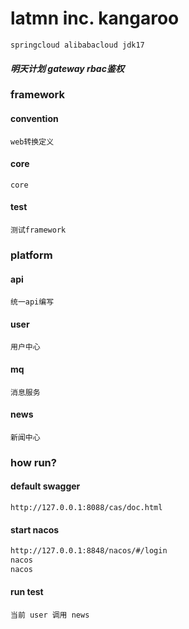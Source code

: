 # latmn inc. kangaroo

```shell
springcloud alibabacloud jdk17
```

#### *明天计划 gateway rbac鉴权*


### framework
#### convention
    web转换定义
#### core
    core
#### test
    测试framework
### platform
#### api
    统一api编写
#### user 
    用户中心
#### mq  
    消息服务
#### news 
    新闻中心

### how run?


#### default swagger
```shell
http://127.0.0.1:8088/cas/doc.html
```
#### start nacos
```sh
http://127.0.0.1:8848/nacos/#/login
nacos
nacos
```

#### run test 
```
当前 user 调用 news
```